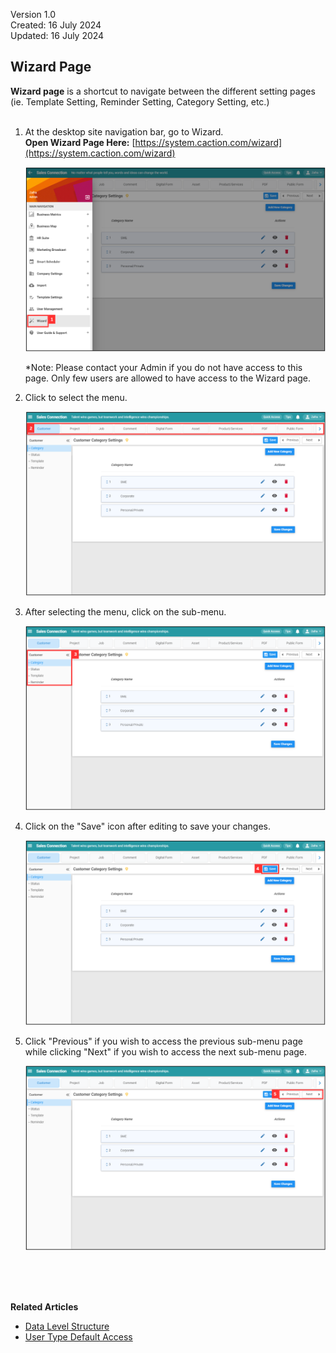 Version 1.0<br>
Created: 16 July 2024<br>
Updated: 16 July 2024<br>
## Wizard Page

**Wizard page** is a shortcut to navigate between the different setting pages (ie. Template Setting, Reminder Setting, Category Setting, etc.)<br><br>

1. At the desktop site navigation bar, go to Wizard.<br>
   **Open Wizard Page Here:** [https://system.caction.com/wizard](https://system.caction.com/wizard)<br>

   <p align="center">
      <img src="img2/Wizard_Page_Step_1.png" alt="Wizard Page Step 1">
   </p>

   *Note: Please contact your Admin if you do not have access to this page. Only few users are allowed to have access to the Wizard page.<br>
        
2. Click to select the menu.

   <p align="center">
      <img src="img2/Wizard_Page_Step_2.png" alt="Wizard Page Step 2">
   </p>
  
3. After selecting the menu, click on the sub-menu.

   <p align="center">
      <img src="img2/Wizard_Page_Step_3.png" alt="Wizard Page Step 3">
   </p>
  
4. Click on the "Save" icon after editing to save your changes.

   <p align="center">
      <img src="img2/Wizard_Page_Step_4.png" alt="Wizard Page Step 4">
   </p>
  
5. Click "Previous" if you wish to access the previous sub-menu page while clicking "Next" if you wish to access the next sub-menu page.

   <p align="center">
      <img src="img2/Wizard_Page_Step_5.png" alt="Wizard Page Step 5">
   </p>
   <br><br><br>

**Related Articles**
- [Data Level Structure](Data_Level_Structure.md)
- [User Type Default Access](User_Types_Default_Access.md)

<!-- [Link Text](https://salesconnection.github.io/Sales-Connection-Support/Wizard_Page.html) -->
